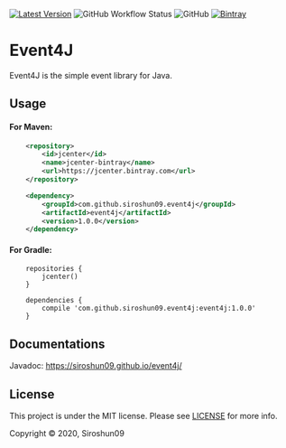 [![Latest Version](https://img.shields.io/bintray/v/siroshun09/maven/Event4J?label=Latest)](https://bintray.com/siroshun09/maven/Event4J/_latestVersion)
![GitHub Workflow Status](https://img.shields.io/github/workflow/status/Siroshun09/Event4J/Maven?label=Build)
![GitHub](https://img.shields.io/github/license/Siroshun09/Event4J?label=License)
[![Bintray](https://img.shields.io/bintray/v/siroshun09/maven/Event4J?color=orange&label=Javadoc)](https://siroshun09.github.io/event4j/)

# Event4J

Event4J is the simple event library for Java.

## Usage

#### For Maven:

```xml
    <repository>
        <id>jcenter</id>
        <name>jcenter-bintray</name>
        <url>https://jcenter.bintray.com</url>
    </repository>
```

```xml
    <dependency>
	    <groupId>com.github.siroshun09.event4j</groupId>
    	<artifactId>event4j</artifactId>
	    <version>1.0.0</version>
    </dependency>
```

#### For Gradle:

```
    repositories {
        jcenter()
    }
```

```
    dependencies {
        compile 'com.github.siroshun09.event4j:event4j:1.0.0'
    }
```

## Documentations

Javadoc: https://siroshun09.github.io/event4j/

## License

This project is under the MIT license. Please see [LICENSE](LICENSE) for more info.

Copyright © 2020, Siroshun09
